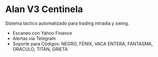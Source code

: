 # Alan V3 Centinela

Sistema táctico automatizado para trading intradía y swing.

- Escaneo con Yahoo Finance
- Alertas vía Telegram
- Soporte para Códigos: NEGRO, FÉNIX, VACA ENTERA, FANTASMA, ORÁCULO, TITÁN, GRIETA
